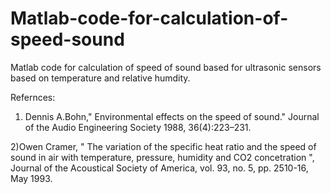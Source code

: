 # Matlab-code-for-calculation-of-speed-sound
Matlab code for calculation of speed of sound based for ultrasonic sensors  based on temperature and relative humdity.

Refernces:
1) Dennis A.Bohn," Environmental effects on the speed of sound." Journal of the Audio Engineering Society 1988, 36(4):223–231.

2)Owen Cramer, " The variation of the specific heat ratio and the speed of sound in air with temperature, pressure, humidity and CO2 concetration ", Journal of the Acoustical Society of America, vol. 93, no. 5, pp. 2510-16, May 1993.

